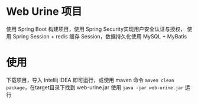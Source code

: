 
# Web Urine 项目
使用 Spring Boot 构建项目，使用 Spring Security实现用户安全认证与授权，
使用 Spring Session + redis 缓存 Session，数据持久化使用 MySQL + MyBatis

# 使用
下载项目，导入 Intellij IDEA 即可运行，或使用 maven 命令 `maven clean package`，在target目录下找到 web-urine.jar
使用 `java -jar web-urine.jar` 运行